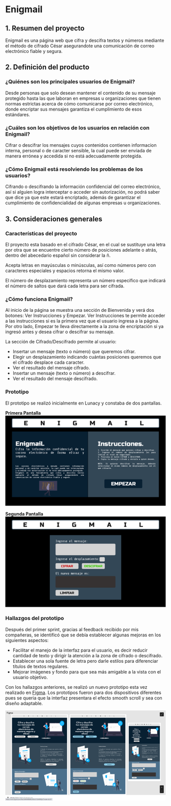 # Enigmail


## 1. Resumen del proyecto
Enigmail es una página web que cifra y descifra textos y números mediante el método de cifrado César asegurandote una comunicación de correo electrónico fiable y segura.

## 2. Definición del producto

### ¿Quiénes son los principales usuarios de Enigmail?
Desde personas que solo desean mantener el contenido de su mensaje protegido hasta las que laboran en empresas u organizaciones que tienen normas estrictas acerca de cómo comunicarse por correo electrónico, donde encriptar sus mensajes garantiza el cumplimiento de esos estándares.
### ¿Cuáles son los objetivos de los usuarios en relación con Enigmail?
Cifrar o descifrar los mensajes cuyos contenidos contienen informacion interna, personal o de caracter sensible, la cual puede ser enviada de manera errónea y accedida si no está adecuadamente protegida.
### ¿Cómo Enigmail está resolviendo los problemas de los usuarios?
Cifrando o descifrando la información confidencial del correo electrónico, así si alguien logra interceptar o acceder sin autorización, no podrá saber que dice ya que este estará encriptado, además de garantizar el cumplimiento de confidencialidad de algunas empresas u organizaciones.

## 3. Consideraciones generales
### Características del proyecto

El proyecto esta basado en el cifrado César, en el cual se sustituye una letra por otra que se encuentre cierto número de posiciones adelante o atrás, dentro del abecedario español sin considerar la ñ.

Acepta letras en mayúsculas o minúsculas, así como números pero con caracteres especiales y espacios retorna el mismo valor. 

El número de desplazamiento representa un número específico que indicará el número de saltos que dará cada letra para ser cifrada.
### ¿Cómo funciona Enigmail?
Al inicio de la página se muestra una sección de Bienvenida y verá dos botones: Ver Instrucciones y Empezar. Ver Instrucciones te permite acceder a las instrucciones si es la primera vez que el usuario ingresa a la página. Por otro lado, Empezar te lleva directamente a la zona de encriptación si ya ingresó antes y desea cifrar o descifrar su mensaje.

La sección de Cifrado/Descifrado permite al usuario:
* Insertar un mensaje (texto o número) que queremos cifrar.
* Elegir un desplazamiento indicando cuántas posiciones queremos que el cifrado desplace cada caracter.
* Ver el resultado del mensaje cifrado.
* Insertar un mensaje (texto o número) a descifrar.
* Ver el resultado del mensaje descifrado.

### Prototipo
El prototipo se realizó inicialmente en Lunacy y constaba de dos pantallas.

**Primera Pantalla**
![imagen1](page1.png)

**Segunda Pantalla**
![imagen2](page2.png)

### Hallazgos del prototipo
Después del primer sprint, gracias al feedback recibido por mis compañeras, se identificó que se debía establecer algunas mejoras en los siguientes aspectos:
- Facilitar el manejo de la interfaz para el usuario, es decir reducir cantidad de texto y dirigir la atención a la zona de cifrado o descifrado.
- Establecer una sola fuente de letra pero darle estilos para diferenciar títulos de textos regulares.
- Mejorar imágenes y fondo para que sea más amigable a la vista con el usuario objetivo.

Con los hallazgos anteriores, se realizó un nuevo prototipo esta vez realizado en [Figma](https://www.figma.com/). Los prototipos fueron para dos dispositivos diferentes pues se queria que la interfaz presentara el efecto smooth scroll y sea con diseño adaptable.

![prototipo](prototipoFigma.png)